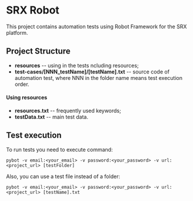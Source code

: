 # SRX Robot

This project contains automation tests using Robot Framework for the SRX platform.

## Project Structure

* **resources** --  using in the tests ncluding resources;
* **test-cases/[NNN_testName]/[testName].txt** -- source code of automation test, where NNN in the folder name means test execution order.

#### Using resources

* **resources.txt** -- frequently used keywords;
* **testData.txt** -- main test data.

## Test execution

To run tests you need to execute command:
```
pybot -v email:<your_email> -v password:<your_password> -v url:<project_url> [testFolder]
```
Also, you can use a test file instead of a folder:
```
pybot -v email:<your_email> -v password:<your_password> -v url:<project_url> [testName].txt
```